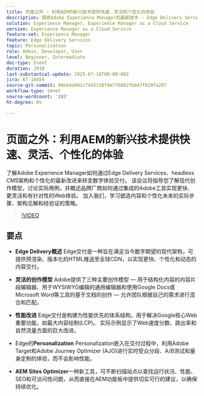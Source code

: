```yaml
---
title: 页面之外 — 利用AEM的新兴技术提供快速、灵活和个性化的体验
description: 探索Adobe Experience Manager的最新技术 — Edge Delivery Services、headless CMS和个性化 — 如何实现更快、灵活和可扩展的数字体验。
solution: Experience Manager, Experience Manager as a Cloud Service
version: Experience Manager as a Cloud Service
feature-set: Experience Manager
feature: Edge Delivery Services
topic: Personalization
role: Admin, Developer, User
level: Beginner, Intermediate
doc-type: Event
duration: 2919
last-substantial-update: 2025-07-16T00:00:00Z
jira: KT-18454
source-git-commit: 90eb4a9d2cf445c58fde776092fb047f820fa207
workflow-type: tm+mt
source-wordcount: '283'
ht-degree: 0%

---
```



# 页面之外：利用AEM的新兴技术提供快速、灵活、个性化的体验

了解Adobe Experience Manager如何通过Edge Delivery Services、headless CMS架构和个性化的最新改进来转变数字体验交付。 该会议将指导您了解现代创作模型，讨论实际用例，并概述品牌厂商如何通过集成的Adobe工具实现更快、更灵活和有针对性的Web体验。 加入我们，学习塑造内容和个性化未来的实际步骤、架构见解和经验证的策略。

>[!VIDEO](https://video.tv.adobe.com/v/3464537/?learn=on&enablevpops)

## 要点

* **Edge Delivery概述** Edge交付是一种旨在满足当今数字期望的现代架构，可提供预渲染、版本化的HTML推送至全球CDN，以实现更快、个性化和动态的内容交付。

* **灵活的创作模型** Adobe提供了三种主要创作模型 — 用于结构化内容的内容片段编辑器、用于WYSIWYG编辑的通用编辑器和使用Google Docs或Microsoft Word等工具的基于文档的创作 — 允许团队根据自己的需求进行混合和匹配。

* **性能改进** Edge交付是构建为性能优先的体系结构，用于解决Google核心Web重要功能，如最大内容绘制(LCP)。 实际示例显示了Web速度分数、跳出率和自然流量方面的巨大改进。

* Edge的&#x200B;**Personalization** Personalization嵌入在交付过程中，利用Adobe Target和Adobe Journey Optimizer (AJO)进行实时受众分段、A/B测试和量身定制的体验，而不会影响性能。

* **AEM Sites Optimizer**&#x200B;一种新工具，可不断扫描站点以查找运行状况、性能、SEO和可访问性问题，从而直接在AEM功能板中提供切实可行的建议，以确保持续优化。

